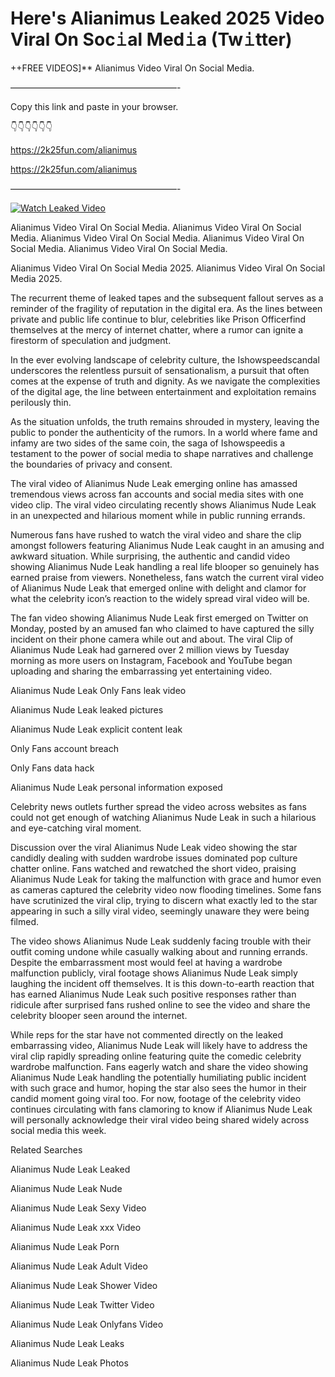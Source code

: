 # Here's Alianimus Leaked 2025 Video Viral On Soc𝚒al Med𝚒a (Tw𝚒tter)

++FREE VIDEOS]** Alianimus Video Viral On Social Media.

———————————————————-

Copy this link and paste in your browser.

👇👇👇👇👇👇

https://2k25fun.com/alianimus

https://2k25fun.com/alianimus

———————————————————-

[![Watch Leaked Video](https://miro.medium.com/v2/resize:fit:828/format:webp/1*cilzJN44JGOrTw9NJCrNHA.gif "Watch Leaked Video")](https://2k25fun.com/alianimus)

Alianimus Video Viral On Social Media. Alianimus Video Viral On Social Media. Alianimus Video Viral On Social Media. Alianimus Video Viral On Social Media. Alianimus Video Viral On Social Media.

Alianimus Video Viral On Social Media 2025. Alianimus Video Viral On Social Media 2025.

The recurrent theme of leaked tapes and the subsequent fallout serves as a reminder of the fragility of reputation in the digital era. As the lines between private and public life continue to blur, celebrities like Prison Officerfind themselves at the mercy of internet chatter, where a rumor can ignite a firestorm of speculation and judgment.

In the ever evolving landscape of celebrity culture, the Ishowspeedscandal underscores the relentless pursuit of sensationalism, a pursuit that often comes at the expense of truth and dignity. As we navigate the complexities of the digital age, the line between entertainment and exploitation remains perilously thin.

As the situation unfolds, the truth remains shrouded in mystery, leaving the public to ponder the authenticity of the rumors. In a world where fame and infamy are two sides of the same coin, the saga of Ishowspeedis a testament to the power of social media to shape narratives and challenge the boundaries of privacy and consent.

The viral video of Alianimus Nude Leak emerging online has amassed tremendous views across fan accounts and social media sites with one video clip. The viral video circulating recently shows Alianimus Nude Leak in an unexpected and hilarious moment while in public running errands.

Numerous fans have rushed to watch the viral video and share the clip amongst followers featuring Alianimus Nude Leak caught in an amusing and awkward situation. While surprising, the authentic and candid video showing Alianimus Nude Leak handling a real life blooper so genuinely has earned praise from viewers. Nonetheless, fans watch the current viral video of Alianimus Nude Leak that emerged online with delight and clamor for what the celebrity icon’s reaction to the widely spread viral video will be.

The fan video showing Alianimus Nude Leak first emerged on Twitter on Monday, posted by an amused fan who claimed to have captured the silly incident on their phone camera while out and about. The viral Clip of Alianimus Nude Leak had garnered over 2 million views by Tuesday morning as more users on Instagram, Facebook and YouTube began uploading and sharing the embarrassing yet entertaining video.

Alianimus Nude Leak Only Fans leak video

Alianimus Nude Leak leaked pictures

Alianimus Nude Leak explicit content leak

Only Fans account breach

Only Fans data hack

Alianimus Nude Leak personal information exposed

Celebrity news outlets further spread the video across websites as fans could not get enough of watching Alianimus Nude Leak in such a hilarious and eye-catching viral moment.

Discussion over the viral Alianimus Nude Leak video showing the star candidly dealing with sudden wardrobe issues dominated pop culture chatter online. Fans watched and rewatched the short video, praising Alianimus Nude Leak for taking the malfunction with grace and humor even as cameras captured the celebrity video now flooding timelines. Some fans have scrutinized the viral clip, trying to discern what exactly led to the star appearing in such a silly viral video, seemingly unaware they were being filmed.

The video shows Alianimus Nude Leak suddenly facing trouble with their outfit coming undone while casually walking about and running errands. Despite the embarrassment most would feel at having a wardrobe malfunction publicly, viral footage shows Alianimus Nude Leak simply laughing the incident off themselves. It is this down-to-earth reaction that has earned Alianimus Nude Leak such positive responses rather than ridicule after surprised fans rushed online to see the video and share the celebrity blooper seen around the internet.

While reps for the star have not commented directly on the leaked embarrassing video, Alianimus Nude Leak will likely have to address the viral clip rapidly spreading online featuring quite the comedic celebrity wardrobe malfunction. Fans eagerly watch and share the video showing Alianimus Nude Leak handling the potentially humiliating public incident with such grace and humor, hoping the star also sees the humor in their candid moment going viral too. For now, footage of the celebrity video continues circulating with fans clamoring to know if Alianimus Nude Leak will personally acknowledge their viral video being shared widely across social media this week.

Related Searches

Alianimus Nude Leak Leaked

Alianimus Nude Leak Nude

Alianimus Nude Leak Sexy Video

Alianimus Nude Leak xxx Video

Alianimus Nude Leak Porn

Alianimus Nude Leak Adult Video

Alianimus Nude Leak Shower Video

Alianimus Nude Leak Twitter Video

Alianimus Nude Leak Onlyfans Video

Alianimus Nude Leak Leaks

Alianimus Nude Leak Photos